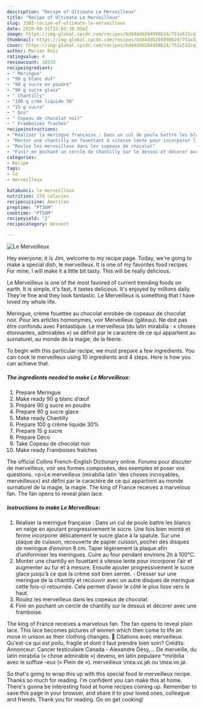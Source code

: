 ```yaml
---
description: "Recipe of Ultimate Le Merveilleux"
title: "Recipe of Ultimate Le Merveilleux"
slug: 3302-recipe-of-ultimate-le-merveilleux
date: 2020-08-31T22:03:30.056Z
image: https://img-global.cpcdn.com/recipes/bdd4ddb204998b24/751x532cq70/le-merveilleux-photo-principale-de-la-recette.jpg
thumbnail: https://img-global.cpcdn.com/recipes/bdd4ddb204998b24/751x532cq70/le-merveilleux-photo-principale-de-la-recette.jpg
cover: https://img-global.cpcdn.com/recipes/bdd4ddb204998b24/751x532cq70/le-merveilleux-photo-principale-de-la-recette.jpg
author: Marion Ruiz
ratingvalue: 4
reviewcount: 18532
recipeingredient:
- " Meringue"
- "90 g blanc duf"
- "90 g sucre en poudre"
- "90 g sucre glace"
- " Chantilly"
- "100 g crme liquide 30"
- "15 g sucre"
- " Dco"
- " Copeau de chocolat noir"
- " Framboises fraches"
recipeinstructions:
- "Réaliser la meringue française : Dans un cul de poule battre les blancs en neige en ajoutant progressivement le sucre. Une fois bien monté et ferme incorporer délicatement le sucre glace à la spatule. Sur une plaque de cuisson, recouverte de papier cuisson, pocher des disques de meringue d’environ 8 cm. Taper légèrement la plaque afin d’uniformiser les meringues. Cuire au four pendant environs 2h à 100°C."
- "Monter une chantilly en fouettant à vitesse lente pour incorporer l’air et augmenter au fur et à mesure. Ensuite ajouter progressivement le sucre glace jusqu’à ce que la crème soit bien serrée. Dresser sur une meringue de la chantilly et recouvrir avec un autre disques de meringue cette fois-ci retournée. Cela permet d’avoir le côté le plus lisse vers le haut."
- "Roulez les merveilleux dans les copeaux de chocolat"
- "Finir en pochant un cercle de chantilly sur le dessus et décorer avec une framboise."
categories:
- Recipe
tags:
- le
- merveilleux

katakunci: le merveilleux 
nutrition: 279 calories
recipecuisine: American
preptime: "PT36M"
cooktime: "PT58M"
recipeyield: "2"
recipecategory: Dessert

---
```



![Le Merveilleux](https://img-global.cpcdn.com/recipes/bdd4ddb204998b24/751x532cq70/le-merveilleux-photo-principale-de-la-recette.jpg)

Hey everyone, it is Jim, welcome to my recipe page. Today, we're going to make a special dish, le merveilleux. It is one of my favorites food recipes. For mine, I will make it a little bit tasty. This will be really delicious.

Le Merveilleux is one of the most favored of current trending foods on earth. It is simple, it's fast, it tastes delicious. It's enjoyed by millions daily. They're fine and they look fantastic. Le Merveilleux is something that I have loved my whole life.

Meringue, crème fouettée au chocolat enrobée de copeaux de chocolat noir. Pour les articles homonymes, voir Merveilleux (gâteau). Ne doit pas être confondu avec Fantastique. Le merveilleux (du latin mirabilia : « choses étonnantes, admirables ») se définit par le caractère de ce qui appartient au surnaturel, au monde de la magie, de la féerie.


To begin with this particular recipe, we must prepare a few ingredients. You can cook le merveilleux using 10 ingredients and 4 steps. Here is how you can achieve that.

<!--inarticleads1-->

##### The ingredients needed to make Le Merveilleux:

1. Prepare  Meringue
1. Make ready 90 g blanc d’œuf
1. Prepare 90 g sucre en poudre
1. Prepare 90 g sucre glace
1. Make ready  Chantilly
1. Prepare 100 g crème liquide 30%
1. Prepare 15 g sucre
1. Prepare  Déco
1. Take  Copeau de chocolat noir
1. Make ready  Framboises fraîches


The official Collins French-English Dictionary online. Forums pour discuter de merveilleux, voir ses formes composées, des exemples et poser vos questions. &lt;p&gt;Le merveilleux (mirabilia latin &#39;des choses incroyables, merveilleux») est défini par le caractère de ce qui appartient au monde surnaturel de la magie, la magie. The king of France receives a marvelous fan. The fan opens to reveal plain lace. 

<!--inarticleads2-->

##### Instructions to make Le Merveilleux:

1. Réaliser la meringue française : Dans un cul de poule battre les blancs en neige en ajoutant progressivement le sucre. Une fois bien monté et ferme incorporer délicatement le sucre glace à la spatule. Sur une plaque de cuisson, recouverte de papier cuisson, pocher des disques de meringue d’environ 8 cm. Taper légèrement la plaque afin d’uniformiser les meringues. Cuire au four pendant environs 2h à 100°C.
1. Monter une chantilly en fouettant à vitesse lente pour incorporer l’air et augmenter au fur et à mesure. Ensuite ajouter progressivement le sucre glace jusqu’à ce que la crème soit bien serrée. - Dresser sur une meringue de la chantilly et recouvrir avec un autre disques de meringue cette fois-ci retournée. Cela permet d’avoir le côté le plus lisse vers le haut.
1. Roulez les merveilleux dans les copeaux de chocolat
1. Finir en pochant un cercle de chantilly sur le dessus et décorer avec une framboise.


The king of France receives a marvelous fan. The fan opens to reveal plain lace. This lace becomes pictures of women which then come to life an move in unison as their clothing changes.  Citations avec merveilleux. Qu&#39;est-ce qui est poilu, fragile et dont il faut prendre bien soin? Crédits: Annonceur: Cancer testiculaire Canada - Alexandre Désy,… De merveille, du latin mirabilia (« chose admirable ») devenu, en latin populaire *miribilia avec le suffixe -eux (« Plein de »). merveilleux \mɛʁ.vɛ.jø\ ou \mɛʁ.ve.jø\. 

So that's going to wrap this up with this special food le merveilleux recipe. Thanks so much for reading. I'm confident you can make this at home. There's gonna be interesting food at home recipes coming up. Remember to save this page in your browser, and share it to your loved ones, colleague and friends. Thank you for reading. Go on get cooking!
